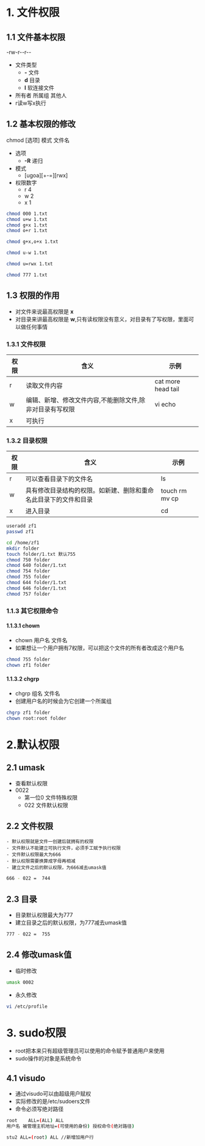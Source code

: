# 1. 文件权限
## 1.1 文件基本权限
-rw-r--r--
- 文件类型
    - **-** 文件
    - **d** 目录
    - **l** 软连接文件
- 所有者 所属组 其他人
- r读w写x执行
## 1.2 基本权限的修改
chmod [选项] 模式 文件名
- 选项
    - **-R** 递归
- 模式
    - [ugoa][+-=][rwx]
- 权限数字
    - r 4
    - w 2
    - x 1
```bash
chmod 000 1.txt
chmod u+w 1.txt
chmod g+x 1.txt
chmod o+r 1.txt

chmod g+x,o+x 1.txt

chmod u-w 1.txt

chmod u=rwx 1.txt

chmod 777 1.txt
```
## 1.3 权限的作用
- 对文件来说最高权限是 **x**
- 对目录来讲最高权限是 **w**,只有读权限没有意义，对目录有了写权限，里面可以做任何事情
### 1.3.1 文件权限
| 权限 | 含义 | 示例 |
| --- | --- | --- |
| r | 读取文件内容 | cat more head tail |
| w | 编辑、新增、修改文件内容,不能删除文件,除非对目录有写权限 | vi echo |
| x | 可执行 | |
### 1.3.2 目录权限
| 权限 | 含义 | 示例 |
| --- | --- | --- |
| r | 可以查看目录下的文件名 | ls |
| w | 具有修改目录结构的权限。如新建、删除和重命名此目录下的文件和目录 | touch rm mv cp |
| x | 进入目录 | cd |
```bash
useradd zf1
passwd zf1

cd /home/zf1
mkdir folder
touch folder/1.txt 默认755
chmod 750 folder 
chmod 640 folder/1.txt
chmod 754 folder 
chmod 755 folder  
chmod 644 folder/1.txt
chmod 646 folder/1.txt
chmod 757 folder
```
### 1.1.3 其它权限命令
#### 1.1.3.1 chown
- chown 用户名 文件名
- 如果想让一个用户拥有7权限，可以把这个文件的所有者改成这个用户名
```bash
chmod 755 folder
chown zf1 folder
```
#### 1.1.3.2 chgrp 
- chgrp 组名 文件名
- 创建用户名的时候会为它创建一个所属组
```bash
chgrp zf1 folder
chown root:root folder
```
# 2.默认权限
## 2.1 umask
- 查看默认权限
- 0022
    - 第一位0 文件特殊权限
    - 022 文件默认权限
## 2.2 文件权限
    - 默认权限就是文件一创建后就拥有的权限
    - 文件默认不能建立可执行文件，必须手工赋予执行权限
    - 文件默认权限最大为666
    - 默认权限需要换算成字母再相减
    - 建立文件之后的默认权限，为666减去umask值
```bash
666 - 022 =  744
```
## 2.3 目录
- 目录默认权限最大为777
- 建立目录之后的默认权限，为777减去umask值
```bash
777 - 022 =  755
```
## 2.4 修改umask值
- 临时修改
```bash
umask 0002
```
- 永久修改
```bash
vi /etc/profile
```
# 3. sudo权限
- root把本来只有超级管理员可以使用的命令赋予普通用户来使用
- sudo操作的对象是系统命令
## 4.1 visudo
- 通过visudo可以由超级用户赋权
- 实际修改的是/etc/sudoers文件
- 命令必须写绝对路径
```bash
root    ALL=(ALL) ALL
用户名 被管理主机地址=(可使用的身份) 授权命令(绝对路径)

stu2 ALL=(root) ALL //新增加用户行
```